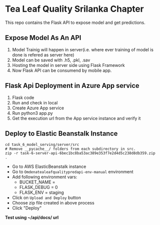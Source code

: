 # Tea Leaf Quality Srilanka  Chapter

This repo contains the Flask API to expose model and get predictions.

## Expose Model As An API

1. Model Trainig will happen in server(i.e. where ever training of model is done is refered as server here)
2. Model can be saved with .h5, .pkl, .sav
3. Hosting the model in server side using Flask Framework
4. Now Flask API can be consumend by mobile app.

## Flask Api Deployment in Azure App service

1. Flask code
1. Run and check in local
1. Create Azure App service
1. Run python3 app.py
1. Get the execution url from the App service instance and verify it

## Deploy to Elastic Beanstalk Instance

```shell
cd task_6_model_serving/server/src
# Remove __pycache__/ folders from each subdirectory in src.
zip -r task-6-server-api-6bec1bc8ba53ac389e353f7e2d4d5c238d8db359.zip .
```

- Go to AWS ElasticBeanstalk instance
- Go to `Omdenatealeafqualitypredapi-env-manual` environment
- Add following environment vars:
  - BUCKET_NAME = <S3 bucket name>
  - FLASK_DEBUG = 0
  - FLASK_ENV = staging
- Click on `Upload and Deploy` button
- Choose zip file created in above process
- Click "Deploy"

**Test using ~/api/docs/ url**
